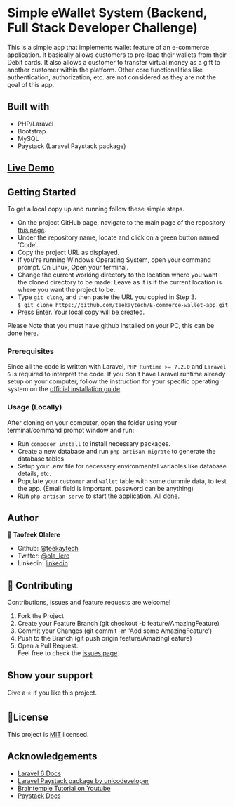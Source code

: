 # Simple eWallet System (Backend, Full Stack Developer Challenge)

This is a simple app that implements wallet feature of an e-commerce application. It basically allows customers to pre-load 
their wallets from their Debit cards. It also allows a customer to transfer virtual money as a gift to another customer within the platform.
Other core functionalities like authentication, authorization, etc. are not considered as they are not the goal of this app.  

## Built with
  * PHP/Laravel
  * Bootstrap
  * MySQL
  * Paystack (Laravel Paystack package)
  
## [Live Demo](https://secure-sands-44345.herokuapp.com/)
  
## Getting Started

To get a local copy up and running follow these simple steps.

- On the project GitHub page, navigate to the main page of the repository [this page](https://github.com/teekaytech/E-commerce-wallet-app.git).
- Under the repository name, locate and click on a green button named 'Code'. 
- Copy the project URL as displayed.
- If you're running Windows Operating System, open your command prompt. On Linux, Open your terminal.
- Change the current working directory to the location where you want the cloned directory to be made. Leave as it is if the current location is where you want the project to be.
- Type `git clone`, and then paste the URL you copied in Step 3.<br>
`$ git clone https://github.com/teekaytech/E-commerce-wallet-app.git`
- Press Enter. Your local copy will be created.
 
Please Note that you must have github installed on your PC, this can be done [here](https://gist.github.com/derhuerst/1b15ff4652a867391f03).


### Prerequisites

Since all the code is written with Laravel, `PHP Runtime >= 7.2.0` and `Laravel 6` is required to interpret the code. 
If you don't have Laravel runtime already setup on your computer, follow the instruction for your specific operating system on the [official installation guide](https://laravel.com/docs/6.x).

### Usage (Locally)

After cloning on your computer, open the folder using your terminal/command prompt window and run:

- Run `composer install` to install necessary packages.
- Create a new database and run `php artisan migrate` to generate the database tables
- Setup your .env file for necessary environmental variables like database details, etc.
- Populate your `customer` and `wallet` table with some dummie data, to test the app. (Email field is important. password can be anything)
- Run `php artisan serve` to start the application.
All done.

## Author

👤 **Taofeek Olalere**

- Github: [@teekaytech](https://github.com/teekaytech)
- Twitter: [@ola_lere](https://twitter.com/ola_lere)
- Linkedin: [linkedin](https://linkedin.com/in/olaleretaofeek)

## 🤝 Contributing
Contributions, issues and feature requests are welcome!
   1. Fork the Project
   2. Create your Feature Branch (git checkout -b feature/AmazingFeature)
   3. Commit your Changes (git commit -m 'Add some AmazingFeature')
   4. Push to the Branch (git push origin feature/AmazingFeature)
   5. Open a Pull Request.<br>
Feel free to check the [issues page](issues/).

## Show your support

Give a ⭐️ if you like this project.

## 📝License

This project is [MIT](lic.url) licensed.

## Acknowledgements

- [Laravel 6 Docs](https://laravel.com/docs/6.x)
- [Laravel Paystack package by unicodeveloper](https://github.com/unicodeveloper/laravel-paystack)
- [Braintemple Tutorial on Youtube](https://www.youtube.com/watch?v=V0cC3BAfTto&list=PLnBvgoOXZNCMe8goYLZmKRlathaa7nDKV)
- [Paystack Docs](https://dashboard.paystack.com/#/get-started)
